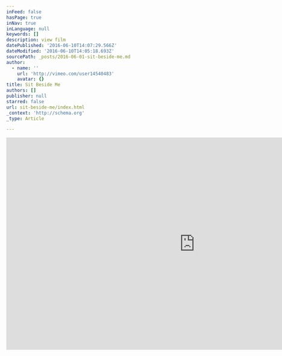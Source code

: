 ```yaml
---
inFeed: false
hasPage: true
inNav: true
inLanguage: null
keywords: []
description: view film
datePublished: '2016-06-10T14:07:29.566Z'
dateModified: '2016-06-10T14:05:18.693Z'
sourcePath: _posts/2016-06-01-sit-beside-me.md
author:
  - name: ''
    url: 'http://vimeo.com/user14540483'
    avatar: {}
title: Sit Beside Me
authors: []
publisher: null
starred: false
url: sit-beside-me/index.html
_context: 'http://schema.org'
_type: Article

---
```

<iframe src="https://cdn.embedly.com/widgets/media.html?src=https%3A%2F%2Fplayer.vimeo.com%2Fvideo%2F93120546&amp;url=https%3A%2F%2Fplayer.vimeo.com%2Fvideo%2F93120546%22&amp;image=http%3A%2F%2Fi.vimeocdn.com%2Fvideo%2F473098801_960.jpg&amp;key=b7d04c9b404c499eba89ee7072e1c4f7&amp;type=text%2Fhtml&amp;schema=vimeo" width="1000" height="563" scrolling="no" frameborder="0" allowfullscreen="" style=""></iframe>
